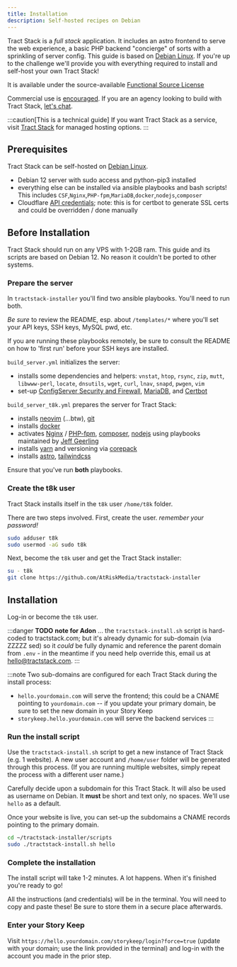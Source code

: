 ```yaml
---
title: Installation
description: Self-hosted recipes on Debian
---
```


Tract Stack is a _full stack_ application. It includes an astro frontend to serve the web experience, a basic PHP backend "concierge" of sorts with a sprinkling of server config. This guide is based on [Debian Linux](https://www.debian.org/). If you're up to the challenge we'll provide you with everything required to install and self-host your own Tract Stack!

It is available under the source-available [Functional Source License](/start/license)

Commercial use is [encouraged](/start/license/). If you are an agency looking to build with Tract Stack, [let's chat](mailto:hello@tractstack.com).

:::caution[This is a technical guide]
If you want Tract Stack as a service, visit [Tract Stack](https://tractstack.com/#pricing?utm_source=docs&utm_medium=www&utm_campaign=starlight) for managed hosting options.
:::

## Prerequisites

Tract Stack can be self-hosted on [Debian Linux](https://www.debian.org/).

- Debian 12 server with sudo access and python-pip3 installed
- everything else can be installed via ansible playbooks and bash scripts! This includes `CSF`,`Nginx`,`PHP-fpm`,`MariaDB`,`docker`,`nodejs`,`composer`
- Cloudflare [API credentials](https://certbot-dns-cloudflare.readthedocs.io/en/stable/); note: this is for certbot to generate SSL certs and could be overridden / done manually

## Before Installation

Tract Stack should run on any VPS with 1-2GB ram. This guide and its scripts are based on Debian 12. No reason it couldn't be ported to other systems.

### Prepare the server

In `tractstack-installer` you'll find two ansible playbooks. You'll need to run both.

_Be sure_ to review the README, esp. about `/templates/*` where you'll set your API keys, SSH keys, MySQL pwd, etc.

If you are running these playbooks remotely, be sure to consult the README on how to 'first run' before your SSH keys are installed.

`build_server.yml` initializes the server:

- installs some dependencies and helpers: `vnstat`, `htop`, `rsync`, `zip`, `mutt`, `libwww-perl`, `locate`, `dnsutils`, `wget`, `curl`, `lnav`, `snapd`, `pwgen`, `vim`
- set-up [ConfigServer Security and Firewall](https://configserver.com/configserver-security-and-firewall/), [MariaDB](https://mariadb.org/), and [Certbot](https://certbot.eff.org/)

`build_server_t8k.yml` prepares the server for Tract Stack:

- installs [neovim](https://neovim.io/) (...btw), [git](https://www.git-scm.com/)
- installs [docker](https://www.docker.com/)
- activates [Nginx](https://nginx.org/) / [PHP-fpm](https://www.php.net/manual/en/install.fpm.php), [composer](https://getcomposer.org/), [nodejs](https://nodejs.org/) using playbooks maintained by [Jeff Geerling](https://github.com/geerlingguy)
- installs [yarn](https://yarnpkg.com/) and versioning via [corepack](https://yarnpkg.com/corepack)
- installs [astro](https://github.com/withastro/astro), [tailwindcss](https://tailwindcss.com/docs/installation)

Ensure that you've run **both** playbooks.

### Create the t8k user

Tract Stack installs itself in the `t8k` user `/home/t8k` folder.

There are two steps involved. First, create the user. _remember your password!_

```bash
sudo adduser t8k
sudo usermod -aG sudo t8k
```

Next, become the `t8k` user and get the Tract Stack installer:

```bash
su - t8k
git clone https://github.com/AtRiskMedia/tractstack-installer
```

## Installation

Log-in or become the `t8k` user.

:::danger
**TODO** **note for Adon** ... the `tractstack-install.sh` script is hard-coded to tractstack.com; but it's already dynamic for sub-domain (via ZZZZZ sed) so it _could_ be fully dynamic and reference the parent domain from `.env` - in the meantime if you need help override this, email us at [hello@tractstack.com](mailto:hello@tractstack.com).
:::

:::note
Two sub-domains are configured for each Tract Stack during the install process:

- `hello.yourdomain.com` will serve the frontend; this could be a CNAME pointing to `yourdomain.com` -- if you update your primary domain, be sure to set the new domain in your Story Keep
- `storykeep.hello.yourdomain.com` will serve the backend services
  :::

### Run the install script

Use the `tractstack-install.sh` script to get a new instance of Tract Stack (e.g. 1 website). A new user account and `/home/user` folder will be generated through this process. (If you are running multiple websites, simply repeat the process with a different user name.)

Carefully decide upon a subdomain for this Tract Stack. It will also be used as username on Debian. It **must** be short and text only, no spaces. We'll use `hello` as a default.

Once your website is live, you can set-up the subdomains a CNAME records pointing to the primary domain.

```bash
cd ~/tractstack-installer/scripts
sudo ./tractstack-install.sh hello
```

### Complete the installation

The install script will take 1-2 minutes. A lot happens. When it's finished you're ready to go!

All the instructions (and credentials) will be in the terminal. You will need to copy and paste these! Be sure to store them in a secure place afterwards.

### Enter your Story Keep

Visit `https://hello.yourdomain.com/storykeep/login?force=true` (update with your domain; use the link provided in the terminal) and log-in with the account you made in the prior step.
